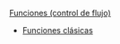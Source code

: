 [Funciones (control de flujo)](https://curriculum.laboratoria.la/es/topics/javascript/02-flow-control/03-functions)

- [Funciones clásicas](https://curriculum.laboratoria.la/es/topics/javascript/03-functions/01-classic)
